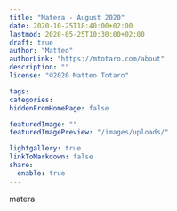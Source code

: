 ```yaml
---
title: "Matera - August 2020"
date: 2020-10-25T18:40:00+02:00
lastmod: 2020-05-25T10:30:00+02:00
draft: true
author: "Matteo"
authorLink: "https://mtotaro.com/about"
description: ""
license: "©2020 Matteo Totaro"

tags:
categories:
hiddenFromHomePage: false

featuredImage: ""
featuredImagePreview: "/images/uploads/"

lightgallery: true
linkToMarkdown: false
share:
  enable: true
---
```


matera